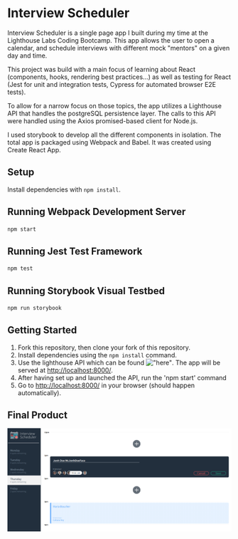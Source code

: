 # Interview Scheduler

Interview Scheduler is a single page app I built during my time at the Lighthouse Labs Coding Bootcamp.
This app allows the user to open a calendar, and schedule interviews with different mock "mentors" on a given day and time.

This project was build with a main focus of learning about React (components, hooks, rendering best practices...)
as well as testing for React (Jest for unit and integration tests, Cypress for automated browser E2E tests).

To allow for a narrow focus on those topics, the app utilizes a Lighthouse API that handles the postgreSQL persistence layer.
The calls to this API were handled using the Axios promised-based client for Node.js.

I used storybook to develop all the different components in isolation. The total app is packaged using Webpack and Babel.
It was created using Create React App. 
 


## Setup

Install dependencies with `npm install`.

## Running Webpack Development Server

```sh
npm start
```

## Running Jest Test Framework

```sh
npm test
```

## Running Storybook Visual Testbed

```sh
npm run storybook
```

## Getting Started

1. Fork this repository, then clone your fork of this repository.
2. Install dependencies using the `npm install` command.
3. Use the lighthouse API which can be found !["here"](https://github.com/lighthouse-labs/scheduler-api). The app will be served at <http://localhost:8000/>.
4. After having set up and launched the API, run the 'npm start' command
5. Go to <http://localhost:8000/> in your browser (should happen automatically).


## Final Product

!["Screenshot of the final product"](https://github.com/csaidane/scheduler/blob/master/public/images/Screenshot%20from%202020-08-12%2019-55-03.png)
